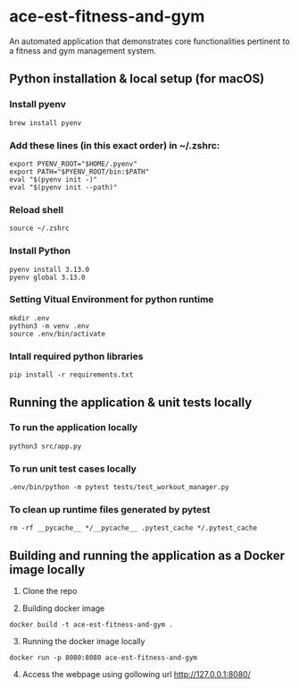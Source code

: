 # ace-est-fitness-and-gym
An automated application that demonstrates core functionalities pertinent to a fitness and gym management system.

## Python installation & local setup (for macOS)
### Install pyenv
```
brew install pyenv
```

### Add these lines (in this exact order) in ~/.zshrc:
```
export PYENV_ROOT="$HOME/.pyenv"
export PATH="$PYENV_ROOT/bin:$PATH"
eval "$(pyenv init -)"
eval "$(pyenv init --path)"
```

### Reload shell
```
source ~/.zshrc
```

### Install Python
```
pyenv install 3.13.0
pyenv global 3.13.0
```

### Setting Vitual Environment for python runtime
```
mkdir .env
python3 -m venv .env
source .env/bin/activate
```

### Intall required python libraries
```
pip install -r requirements.txt
```

## Running the application & unit tests locally
### To run the application locally
```
python3 src/app.py
```

### To run unit test cases locally
```
.env/bin/python -m pytest tests/test_workout_manager.py
```

### To clean up runtime files generated by pytest 
```
rm -rf __pycache__ */__pycache__ .pytest_cache */.pytest_cache
```


## Building and running the application as a Docker image locally

1. Clone the repo


2. Building docker image
```
docker build -t ace-est-fitness-and-gym .
```

3. Running the docker image locally
```
docker run -p 8080:8080 ace-est-fitness-and-gym
```

4. Access the webpage using gollowing url
    http://127.0.0.1:8080/